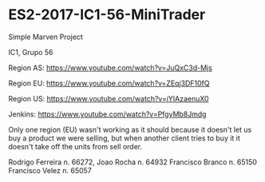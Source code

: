# ES2-2017-IC1-56-MiniTrader
Simple Marven Project

IC1, Grupo 56

Region AS: https://www.youtube.com/watch?v=JuQxC3d-Mjs

Region EU: https://www.youtube.com/watch?v=ZEqj3DF10fQ

Region US: https://www.youtube.com/watch?v=iYIAzaenuX0

Jenkins: https://www.youtube.com/watch?v=PfgyMb8Jmdg

Only one region (EU) wasn't working as it should because it doesn't let us buy a product we were selling, but when another client tries to buy it it doesn't take off the units from sell order.


Rodrigo Ferreira n. 66272,
Joao Rocha n. 64932
Francisco Branco n. 65150
Francisco Velez n. 65057